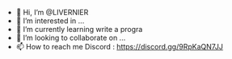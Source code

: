 - 👋 Hi, I’m @LIVERNIER
- 👀 I’m interested in ...
- 🌱 I’m currently learning  write a progra
- 💞️ I’m looking to collaborate on ...
- 📫 How to reach me Discord : https://discord.gg/9RpKaQN7JJ

<!---
AcerIntec is a ✨ special ✨ repository because its `README.md` (this file) appears on your GitHub profile.
You can click the Preview link to take a look at your changes.
--->
